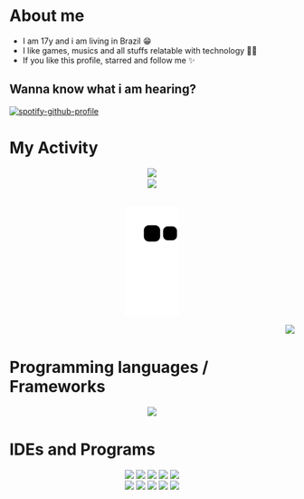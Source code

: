 # About me
- I am 17y and i am living in Brazil 😁
- I like games, musics and all stuffs relatable with technology 👨‍💻
- If you like this profile, starred and follow me ✨

## Wanna know what i am hearing?

[![spotify-github-profile](https://spotify-github-profile.vercel.app/api/view?uid=61pr4gb1ittg11qkxsdxc72lc&cover_image=true&theme=natemoo-re&show_offline=false&bar_color=53b14f&bar_color_cover=false)](https://github.com/kittinan/spotify-github-profile)

<!--
## While you are here play a Pokemon game, just calm down and wait the page refresh 🍷🗿 

 <div align="center">
   <img src="https://toy.aoaoao.me/image" width="300"/>
   
   <br>
   
   <a href="https://toy.aoaoao.me/control?button=2&callback=https://github.com/JVtristaoAC">  
   <img src="https://raw.githubusercontent.com/JVtristaoAC/JVtristaoAC/master/img/up.png" width="30"/>
      <img src="https://raw.githubusercontent.com/JVtristaoAC/JVtristaoAC/master/img/blank.png" width="30"/>
      <img src="https://raw.githubusercontent.com/JVtristaoAC/JVtristaoAC/master/img/blank.png" width="30"/>
      <img src="https://raw.githubusercontent.com/JVtristaoAC/JVtristaoAC/master/img/blank.png" width="30"/>
     
   </a>
   <br>
   
   <a href="https://toy.aoaoao.me/control?button=1&callback=https://github.com/JVtristaoAC">
   <img src="https://raw.githubusercontent.com/JVtristaoAC/JVtristaoAC/master/img/left.png" width="30"/>
   </a>
   
   <a href="https://toy.aoaoao.me/control?button=3&callback=https://github.com/JVtristaoAC">
      <img src="https://raw.githubusercontent.com/JVtristaoAC/JVtristaoAC/master/img/down.png" width="30"/>
   </a>
   
   <a href="https://toy.aoaoao.me/control?button=0&callback=https://github.com/JVtristaoAC">
   <img src="https://raw.githubusercontent.com/JVtristaoAC/JVtristaoAC/master/img/right.png" width="30"/>
   </a>
   
   
   <a href="https://toy.aoaoao.me/control?button=5&callback=https://github.com/JVtristaoAC">
      <img src="https://raw.githubusercontent.com/JVtristaoAC/JVtristaoAC/master/img/blank.png" width="30"/>
      <img src="https://raw.githubusercontent.com/JVtristaoAC/JVtristaoAC/master/img/B.png" width="30"/>
   </a> 
   
   <a href="https://toy.aoaoao.me/control?button=4&callback=https://github.com/JVtristaoAC">
      <img src="https://raw.githubusercontent.com/JVtristaoAC/JVtristaoAC/master/img/A.png" width="30"/>
   </a>
   
   <br>
   <br>
   <a href="https://toy.aoaoao.me/control?button=6&callback=https://github.com/JVtristaoAC">
      <img src="https://raw.githubusercontent.com/JVtristaoAC/JVtristaoAC/master/img/select.png" height="30"/>
   </a> 
   
   <a href="https://toy.aoaoao.me/control?button=7&callback=https://github.com/JVtristaoAC">
      <img src="https://raw.githubusercontent.com/JVtristaoAC/JVtristaoAC/master/img/start.png" height="30" />
   </a>
   
   <br>
   <br>
    
   [Creator](https://github.com/HFO4) 
    
 </div>
 
--> 

# My Activity
<div align='center'>

  <a href="https://github.com/JVtristaoAC">
  <img height="200em" src=https://github-readme-streak-stats.herokuapp.com?user=jvtristaoac&theme=merko&border_radius=10&"/> 
                                                                                                                          <br>
                                                                                                                     
  <img height="200em" src="https://github-readme-stats-sigma-five.vercel.app/api/top-langs/?username=JVtristaoAC&layout=compact&langs_count=10&theme=merko&border_radius=10&card_width=500" />
  
  
 ##
 
 ![Snake animation](https://github.com/JVtristaoAC/JVtristaoAC/blob/output/github-contribution-grid-snake.svg)
  <br>

</div>
 <p align='end'>
  <a href="https://visitorbadge.io/status?path=https%3A%2F%2Fgithub.com%2FJVtristaoAC">
   <img src="https://api.visitorbadge.io/api/visitors?path=https%3A%2F%2Fgithub.com%2FJVtristaoAC&label=Visitors&labelColor=%23697689&countColor=%2361dafb"/>
  </a>
</p>

# Programming languages / Frameworks

<p align="center">
    <img src="https://skillicons.dev/icons?i=cs,css,html,js,php,py,java,dotnet,flutter,dart&perline=5" />
</p>

# IDEs and Programs

<p align='center'>
  <a href="https://dev.mysql.com/downloads/">
    <img src="https://skillicons.dev/icons?i=mysql"/></a>
    <a href="https://filecr.com/windows/adobe-photoshop-2022-0035/">
    <img src="https://skillicons.dev/icons?i=ps"/></a>
    <a href="https://www.selenium.dev">
    <img src="https://skillicons.dev/icons?i=selenium"/></a>
    <a href="https://www.postman.com/downloads/">
    <img src="https://skillicons.dev/icons?i=postman"/></a>
     <a href="https://developer.android.com/studio">
    <img src="https://skillicons.dev/icons?i=androidstudio"/></a>
     <br>
    <a href="https://visualstudio.microsoft.com/pt-br/downloads/">
    <img src="https://skillicons.dev/icons?i=visualstudio"/></a>
    <a href="https://visualstudio.microsoft.com/pt-br/downloads/">
    <img src="https://skillicons.dev/icons?i=vscode"/></a>                                                    
    <a href="https://gamemaker.io/en/gamemaker">
    <img src="https://skillicons.dev/icons?i=gamemakerstudio" height="48" /></a>
    <a href="https://www.unrealengine.com/pt-BR/download">
    <img src="https://skillicons.dev/icons?i=unreal" height="48" /></a>
    <a href="https://store.unity.com/pt#plans-individual">
    <img src="https://skillicons.dev/icons?i=unity" height="48" /></a>

</p>


